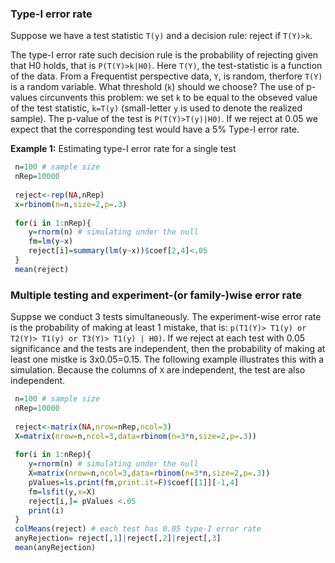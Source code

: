 ### Type-I error rate

Suppose we have a test statistic `T(y)` and a decision rule: reject if `T(Y)>k`. 

The type-I error rate such decision rule is the probability of rejecting given that H0 holds, that is `P(T(Y)>k|H0)`. Here `T(Y)`, the test-statistic
is a function of the data. From a Frequentist perspective data, `Y`, is random, therfore `T(Y)` is a random variable. 
What threshold (`k`) should we choose? The use of p-values circunvents this problem: we set `k` to be equal to the obseved value of the test statistic, 
`k=T(y)` (small-letter `y` is used to denote the realized sample). The p-value of the test is `P(T(Y)>T(y)|H0)`.  If we reject at 0.05 we expect that 
the corresponding test would have a 5% Type-I error rate.

**Example 1:** Estimating type-I error rate for a single test

```r
 n=100 # sample size
 nRep=10000
 
 reject<-rep(NA,nRep)
 x=rbinom(n=n,size=2,p=.3)
 
 for(i in 1:nRep){
    y=rnorm(n) # simulating under the null
    fm=lm(y~x)
    reject[i]=summary(lm(y~x))$coef[2,4]<.05
 }
 mean(reject)
```

### Multiple testing and experiment-(or family-)wise error rate

Suppse we conduct 3 tests simultaneously. The experiment-wise error rate is the probability of making at least 1 mistake, that is:
`p(T1(Y)> T1(y) or T2(Y)> T1(y) or T3(Y)> T1(y) | H0)`. If we reject at each test with 0.05 significance and the tests are independent, then 
the probability of making at least one mistke is 3x0.05=0.15. The following example illustrates this with a simulation. Because the columns of `X`
are independent, the test are also independent.

```r
 n=100 # sample size
 nRep=10000
 
 reject<-matrix(NA,nrow=nRep,ncol=3)
 X=matrix(nrow=n,ncol=3,data=rbinom(n=3*n,size=2,p=.3))
 
 for(i in 1:nRep){
    y=rnorm(n) # simulating under the null
    X=matrix(nrow=n,ncol=3,data=rbinom(n=3*n,size=2,p=.3))
    pValues=ls.print(fm,print.it=F)$coef[[1]][-1,4]
    fm=lsfit(y,x=X)
    reject[i,]= pValues <.05
    print(i)
 }
 colMeans(reject) # each test has 0.05 type-I error rate
 anyRejection= reject[,1]|reject[,2]|reject[,3]
 mean(anyRejection)
```
 


